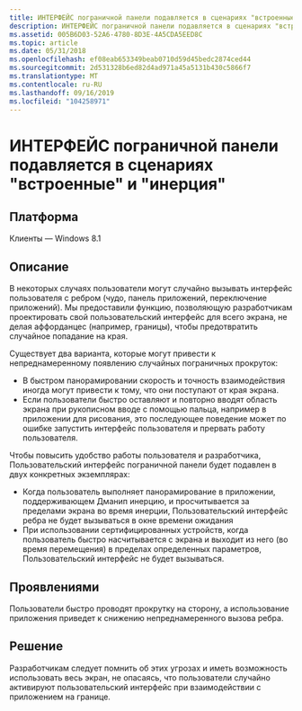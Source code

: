 ```yaml
---
title: ИНТЕРФЕЙС пограничной панели подавляется в сценариях "встроенные" и "инерция"
description: ИНТЕРФЕЙС пограничной панели подавляется в сценариях "встроенные" и "инерция"
ms.assetid: 005B6D03-52A6-4780-8D3E-4A5CDA5EED8C
ms.topic: article
ms.date: 05/31/2018
ms.openlocfilehash: ef08eab653349beab0710d59d45bedc2874ced44
ms.sourcegitcommit: 2d531328b6ed82d4ad971a45a5131b430c5866f7
ms.translationtype: MT
ms.contentlocale: ru-RU
ms.lasthandoff: 09/16/2019
ms.locfileid: "104258971"
---
```

# <a name="edge-ui-is-suppressed-in-in-out-in-and-inertia-scenarios"></a>ИНТЕРФЕЙС пограничной панели подавляется в сценариях "встроенные" и "инерция"

## <a name="platform"></a>Платформа

<dl> Клиенты — Windows 8.1  
</dl>

## <a name="description"></a>Описание

В некоторых случаях пользователи могут случайно вызывать интерфейс пользователя с ребром (чудо, панель приложений, переключение приложений). Мы предоставили функцию, позволяющую разработчикам проектировать свой пользовательский интерфейс для всего экрана, не делая аффорданцес (например, границы), чтобы предотвратить случайное попадание на края.

Существует два варианта, которые могут привести к непреднамеренному появлению случайных пограничных прокруток:

-   В быстром панорамировании скорость и точность взаимодействия иногда могут привести к тому, что они поступают от края экрана.
-   Если пользователи быстро оставляют и повторно вводят область экрана при рукописном вводе с помощью пальца, например в приложении для рисования, это последующее поведение может по ошибке запустить интерфейс пользователя и прервать работу пользователя.

Чтобы повысить удобство работы пользователя и разработчика, Пользовательский интерфейс пограничной панели будет подавлен в двух конкретных экземплярах:

-   Когда пользователь выполняет панорамирование в приложении, поддерживающем Дманип инерцию, и просчитывается за пределами экрана во время инерции, Пользовательский интерфейс ребра не будет вызываться в окне времени ожидания
-   При использовании сертифицированных устройств, когда пользователь быстро насчитывается с экрана и выходит из него (во время перемещения) в пределах определенных параметров, Пользовательский интерфейс не будет вызываться.

## <a name="manifestations"></a>Проявлениями

Пользователи быстро проводят прокрутку на сторону, а использование приложения приведет к снижению непреднамеренного вызова ребра.

## <a name="solution"></a>Решение

Разработчикам следует помнить об этих угрозах и иметь возможность использовать весь экран, не опасаясь, что пользователи случайно активируют пользовательский интерфейс при взаимодействии с приложением на границе.

 

 




